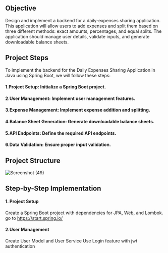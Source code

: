 ## Objective
 Design and implement a backend for a daily-expenses sharing application. This
application will allow users to add expenses and split them based on three
different methods: exact amounts, percentages, and equal splits. The
application should manage user details, validate inputs, and generate
downloadable balance sheets.

## Project Steps

To implement the backend for the Daily Expenses Sharing Application in Java using Spring Boot, we will follow these steps:

#### 1.Project Setup: Initialize a Spring Boot project.
#### 2.User Management: Implement user management features.
#### 3.Expense Management: Implement expense addition and splitting.
#### 4.Balance Sheet Generation: Generate downloadable balance sheets.
#### 5.API Endpoints: Define the required API endpoints.
#### 6.Data Validation: Ensure proper input validation.

## Project Structure
![Screenshot (49)](https://github.com/user-attachments/assets/6b69ae26-1ff8-443d-b934-5b6aee20a077)

## Step-by-Step Implementation

#### 1. Project Setup
Create a Spring Boot project with dependencies for JPA, Web, and Lombok. go to https://start.spring.io/

#### 2.User Management

Create User Model and User Service
Use Login feature with jwt authentication

<img  href="![Screenshot (43)](https://github.com/user-attachments/assets/ba0d1163-8606-47a1-87b2-016fc9f9e3ba)
"/>
